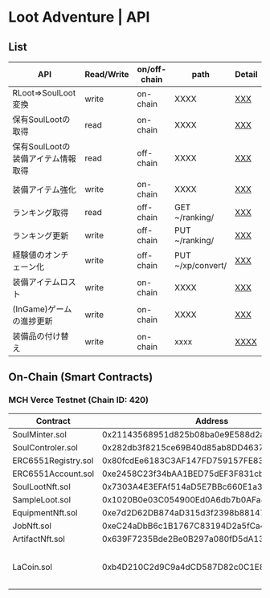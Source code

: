 # Loot Adventure | API

## List
API|Read/Write|on/off-chain|path|Detail
----|-----|-----|-----|-----
RLoot=>SoulLoot変換|write|on-chain|XXXX|[XXX]()
保有SoulLootの取得|read|on-chain|XXXX|[XXX]()
保有SoulLootの装備アイテム情報取得|read|off-chain|XXXX|[XXX]()
装備アイテム強化|write|on-chain|XXXX|[XXX]()
ランキング取得|read|off-chain|GET ~/ranking/|[XXX]()
ランキング更新|write|off-chain|PUT ~/ranking/|[XXX]()
経験値のオンチェーン化|write|off-chain|PUT ~/xp/convert/|[XXX]()
装備アイテムロスト|write|on-chain|XXXX|[XXX]()
(InGame)ゲームの進捗更新|write|on-chain|XXXX|[XXX]()
装備品の付け替え|write|on-chain|xxxx|[XXXX]()

## On-Chain (Smart Contracts)
### MCH Verce Testnet (Chain ID: 420)
Contract | Address | Abstarct 
----|-----|-----
SoulMinter.sol|0x21143568951d825b08ba0e9E588d2acB4a93676c|XX
SoulControler.sol|0x282db3f8215ce69B40d85ab8DD46377BdDE4F5DE|XX
ERC6551Registry.sol|0x80fcdEe6183C3AF147FD759157FE833E5C340FC1|XXX
ERC6551Account.sol |0xe2458C23f34bAA1BED75dEF3F831cb4bD74EFf95|XXX
SoulLootNft.sol    |0x7303A4E3EFAf514aD5E7BBc660E1a32136866971|XXX
SampleLoot.sol     |0x1020B0e03C054900Ed0A6db7b0AFa82a38934E19|XXX
EquipmentNft.sol   |0xe7d2D62DB874aD315d3f2398b881476e2a26Ed4D|xxx
JobNft.sol         |0xeC24aDbB6c1B1767C83194D2a5fCa46797C18CA1|xx
ArtifactNft.sol    |0x639F7235Bde2Be0B297a080fD5dA135a5aD98b4F|xx
LaCoin.sol         |0xb4D210C2d9C9a4dCD587D82c0C1E8e0D592627d1|XP Token used for level up(ERC20)

